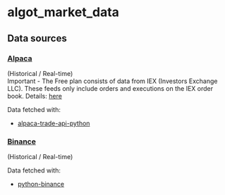 # algot_market_data

## Data sources
### [Alpaca](https://alpaca.markets/) 
(Historical / Real-time) <br>
Important - The Free plan consists of data from IEX (Investors Exchange LLC). 
These feeds only include orders and executions on the IEX order book. 
Details: [here](https://alpaca.markets/docs/api-documentation/api-v2/market-data/alpaca-data-api-v2/#subscription-plans)

Data fetched with: 
* [alpaca-trade-api-python](https://github.com/alpacahq/alpaca-trade-api-python)

### [Binance](https://binance-docs.github.io/apidocs/)
(Historical / Real-time) <br>

Data fetched with: 
* [python-binance](https://python-binance.readthedocs.io/en/latest/index.html)

